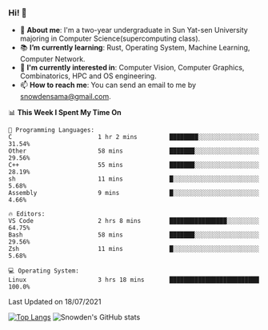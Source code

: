 ### Hi! 👋

+ :school: **About me**: I'm a two-year undergraduate in Sun Yat-sen University majoring in Computer Science(supercomputing class).
+ :books: **I’m currently learning**: Rust, Operating System, Machine Learning, Computer Network.
+ :lollipop: **I'm currently interested in**: Computer Vision, Computer Graphics, Combinatorics, HPC and OS engineering.
+ 📫 **How to reach me**: You can send an email to me by snowdensama@gmail.com.

<!--START_SECTION:waka-->
📊 **This Week I Spent My Time On** 

```text
💬 Programming Languages: 
C                        1 hr 2 mins         ████████░░░░░░░░░░░░░░░░░   31.54% 
Other                    58 mins             ███████░░░░░░░░░░░░░░░░░░   29.56% 
C++                      55 mins             ███████░░░░░░░░░░░░░░░░░░   28.19% 
sh                       11 mins             █░░░░░░░░░░░░░░░░░░░░░░░░   5.68% 
Assembly                 9 mins              █░░░░░░░░░░░░░░░░░░░░░░░░   4.66%

🔥 Editors: 
VS Code                  2 hrs 8 mins        ████████████████░░░░░░░░░   64.75% 
Bash                     58 mins             ███████░░░░░░░░░░░░░░░░░░   29.56% 
Zsh                      11 mins             █░░░░░░░░░░░░░░░░░░░░░░░░   5.68%

💻 Operating System: 
Linux                    3 hrs 18 mins       █████████████████████████   100.0%

```


 Last Updated on 18/07/2021
<!--END_SECTION:waka-->


[![Top Langs](https://github-readme-stats.vercel.app/api/top-langs/?username=lixk28&langs_count=8&layout=compact&hide_border=true)](https://github.com/lixk28/github-readme-stats)
![Snowden's GitHub stats](https://github-readme-stats.vercel.app/api?username=lixk28&show_icons=true&hide_border=true&count_private=true)



<!--
**lixk28/lixk28** is a ✨ _special_ ✨ repository because its `README.md` (this file) appears on your GitHub profile.

Here are some ideas to get you started:

- 🔭 I’m currently working on ...
- 🌱 I’m currently learning ...
- 👯 I’m looking to collaborate on ...
- 🤔 I’m looking for help with ...
- 💬 Ask me about ...
- 📫 How to reach me: ...
- 😄 Pronouns: ...
- ⚡ Fun fact: ...
  -->
